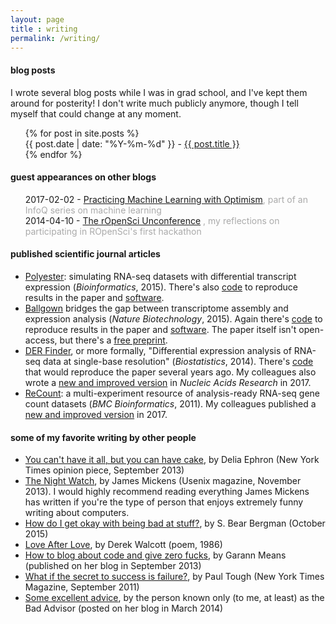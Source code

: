 ```yaml
---
layout: page
title : writing
permalink: /writing/
---
```


<h4><b>blog posts</b></h4>
<p>I wrote several blog posts while I was in grad school, and I've kept them around for posterity! I don't write much publicly anymore, though I tell myself that could change at any moment.</p>
<ul style="list-style-type:none">
  {% for post in site.posts %}
    <li>{{ post.date | date: "%Y-%m-%d" }} - 
        <a class="post-link-main" href="{{ post.url | prepend: site.baseurl }}">{{ post.title }}</a>
    </li>
    {% endfor %}
</ul>

<h4><b>guest appearances on other blogs</b></h4>
<ul style="list-style-type:none">
  <li>2017-02-02 - <a href="https://www.infoq.com/articles/ml-optimism">Practicing Machine Learning with Optimism</a><span style="color: #aaa">, part of an InfoQ series on machine learning</span></li>
  <li>2014-04-10 - <a href="http://simplystatistics.org/2014/04/10/the-ropensci-hackathon-ropenhack/">The rOpenSci Unconference</a> <span style="color: #aaa">, my reflections on participating in ROpenSci's first hackathon</span></li>
</ul>

<h4><b>published scientific journal articles</b></h4>
<ul>
  <li><a href="https://academic.oup.com/bioinformatics/article/31/17/2778/183245/Polyester-simulating-RNA-seq-datasets-with">Polyester</a>: simulating RNA-seq datasets with differential transcript expression (<i>Bioinformatics</i>, 2015). There's also <a href="https://github.com/leekgroup/polyester_code">code</a> to reproduce results in the paper and <a href="https://github.com/alyssafrazee/polyester">software</a>.</li>
  <li><a href="http://www.nature.com/nbt/journal/v33/n3/full/nbt.3172.html">Ballgown</a> bridges the gap between transcriptome assembly and expression analysis (<i>Nature Biotechnology</i>, 2015). Again there's <a href="https://github.com/leekgroup/ballgown_code">code</a> to reproduce results in the paper and <a href="https://github.com/alyssafrazee/ballgown">software</a>. The paper itself isn't open-access, but there's a <a href="http://biorxiv.org/content/early/2014/09/05/003665">free preprint</a>.</li>
  <li><a href="http://biostatistics.oxfordjournals.org/content/15/3/413">DER Finder</a>, or more formally, "Differential expression analysis of RNA-seq data at single-base resolution" (<i>Biostatistics</i>, 2014). There's <a href="https://github.com/leekgroup/derfinder">code</a> that would reproduce the paper several years ago. My colleagues also wrote a <a href="https://academic.oup.com/nar/article/45/2/e9/2953306">new and improved version</a> in <i>Nucleic Acids Research</i> in 2017.</li>
  <li><a href="http://www.biomedcentral.com/1471-2105/12/449">ReCount</a>: a multi-experiment resource of analysis-ready RNA-seq gene count datasets (<i>BMC Bioinformatics</i>, 2011). My colleagues published a <a href="https://www.nature.com/articles/nbt.3838">new and improved version</a> in 2017.</li>
</ul>

<h4><b>some of my favorite writing by other people</b></h4>
<ul>
  <li><a href="http://www.nytimes.com/2013/09/08/opinion/sunday/you-cant-have-it-all-but-you-can-have-cake.html">You can't have it all, but you can have cake</a>, by Delia Ephron (New York Times opinion piece, September 2013)</li>
  <li><a href="https://www.usenix.org/system/files/1311_05-08_mickens.pdf">The Night Watch</a>, by James Mickens (Usenix magazine, November 2013). I would highly recommend reading everything James Mickens has written if you're the type of person that enjoys extremely funny writing about computers.</li>
  <li><a href="https://www.bitchmedia.org/article/ask-bear-how-do-i-get-okay-being-bad-stuff">How do I get okay with being bad at stuff?</a>, by S. Bear Bergman (October 2015)</li>
  <li><a href="https://allpoetry.com/Love-After-Love">Love After Love</a>, by Derek Walcott (poem, 1986)</li>
  <li><a href="http://garann.com/dev/2013/how-to-blog-about-code-and-give-zero-fucks/">How to blog about code and give zero fucks</a>, by Garann Means (published on her blog in September 2013)</li>
  <li><a href="http://www.nytimes.com/2011/09/18/magazine/what-if-the-secret-to-success-is-failure.html">What if the secret to success is failure?</a>, by Paul Tough (New York Times Magazine, September 2011)</li>
  <li><a href="http://thatbadadvice.tumblr.com/post/78480867248/so-my-boyfriend-asked-for-a-break-over-the">Some excellent advice</a>, by the person known only (to me, at least) as the Bad Advisor (posted on her blog in March 2014)</li>
</ul>
